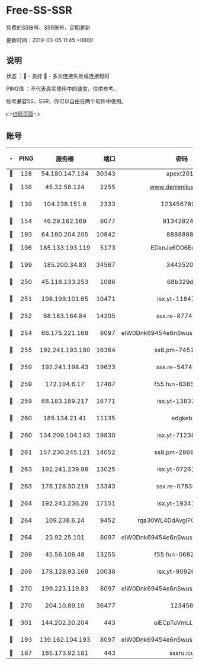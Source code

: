 # Free-SS-SSR

免费的SS账号、SSR账号，定期更新

更新时间：2019-03-05 11:45 +0800

## 说明

状态     ：🙂 - 良好 🙁 - 多次连接失败或连接超时

PING值   ：不代表真实使用中的速度，仅供参考。

账号兼容SS、SSR，你可以自由在两个软件中使用。

👉[扫码页面](https://liesauer.github.io/free-ss-ssr.github.io/)👈

## 账号

|-|PING|服务器|端口|密码|加密方式|区域|
|:----:|:----:|:-----:|-----:|:----:|:----:|:----:|
|🙂|128|54.180.147.134|30343|apext2019|chacha20|KR|
|🙂|138|45.32.58.124|2255|www.darrenliuwei.com|aes-256-cfb|JP|
|🙂|139|104.238.151.6|2333|12345678900|aes-256-cfb|JP|
|🙂|154|46.29.162.169|8077|9134282479|aes-256-cfb|RU|
|🙂|193|64.190.204.205|10842|88888888|rc4-md5|US|
|🙂|196|185.133.193.119|5173|EDknJe6D06EoWDaw|aes-256-cfb|US|
|🙂|199|185.200.34.83|34567|34425208|aes-256-cfb|US|
|🙂|250|45.118.133.253|1086|68b329da|aes-256-cfb|SG|
|🙂|251|198.199.101.65|10471|isx.yt-11847851|aes-256-cfb|US|
|🙂|252|68.183.164.84|14205|ssx.re-87747678|aes-256-cfb|US|
|🙂|254|66.175.221.168|8097|eIW0Dnk69454e6nSwuspv9DmS201tQ0D|aes-256-cfb|US|
|🙂|255|192.241.193.180|16364|ss8.pm-74519137|aes-256-cfb|US|
|🙂|259|192.241.198.43|19623|ssx.re-54745370|aes-256-cfb|US|
|🙂|259|172.104.6.17|17467|f55.fun-63855041|aes-256-cfb|US|
|🙂|259|68.183.189.217|16771|isx.yt-13837724|aes-256-cfb|SG|
|🙂|260|185.134.21.41|11135|edgkeb|aes-256-cfb|GB|
|🙂|260|134.209.104.143|19830|isx.yt-71238117|aes-256-cfb|SG|
|🙂|261|157.230.245.121|14052|ss8.pm-28692844|aes-256-cfb|SG|
|🙂|263|192.241.239.98|13025|isx.yt-07261682|aes-256-cfb|US|
|🙂|263|178.128.30.219|13343|ssx.re-07836021|aes-256-cfb|SG|
|🙂|264|192.241.236.26|17151|isx.yt-19341877|aes-256-cfb|US|
|🙂|264|109.238.6.24|9452|rqa30WL4DdAvgIFG6Fs3znzTa|aes-256-cfb|FR|
|🙂|264|23.92.25.101|8097|eIW0Dnk69454e6nSwuspv9DmS201tQ0D|aes-256-cfb|US|
|🙂|269|45.56.106.48|13255|f55.fun-06824617|aes-256-cfb|US|
|🙂|269|178.128.93.168|10038|isx.yt-90926277|aes-256-cfb|SG|
|🙂|270|199.223.119.83|8097|eIW0Dnk69454e6nSwuspv9DmS201tQ0D|aes-256-cfb|US|
|🙂|270|204.10.89.10|36477|123456|aes-256-cfb|US|
|🙂|301|144.202.30.204|443|oiECpTuVmLLxk4Ts|aes-256-cfb|US|
|🙂|193|139.162.104.193|8097|eIW0Dnk69454e6nSwuspv9DmS201tQ0D|aes-256-cfb|JP|
|🙁|187|185.173.92.181|443|sssru.icu|rc4-md5|RU|
